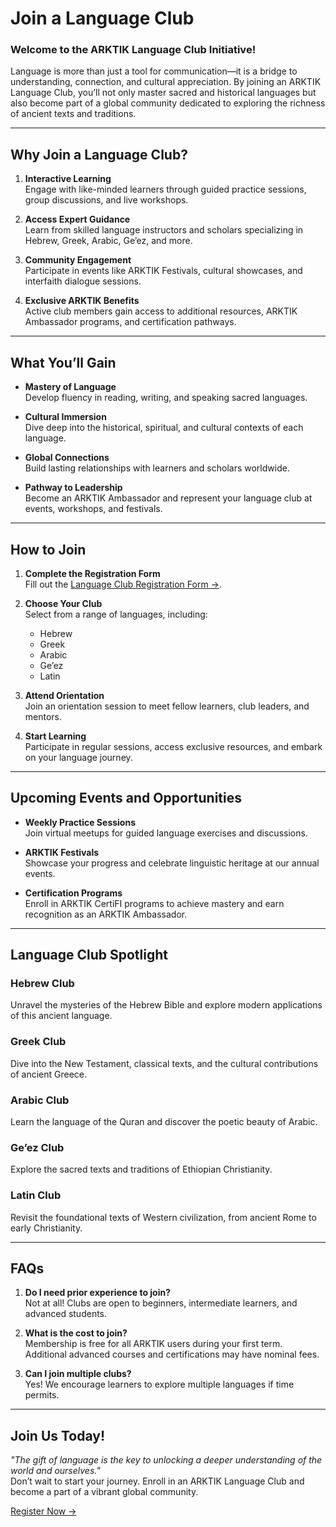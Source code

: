 # **Join a Language Club**

### **Welcome to the ARKTIK Language Club Initiative!**
Language is more than just a tool for communication—it is a bridge to understanding, connection, and cultural appreciation. By joining an ARKTIK Language Club, you’ll not only master sacred and historical languages but also become part of a global community dedicated to exploring the richness of ancient texts and traditions.

---

## **Why Join a Language Club?**

1. **Interactive Learning**  
   Engage with like-minded learners through guided practice sessions, group discussions, and live workshops.

2. **Access Expert Guidance**  
   Learn from skilled language instructors and scholars specializing in Hebrew, Greek, Arabic, Ge’ez, and more.

3. **Community Engagement**  
   Participate in events like ARKTIK Festivals, cultural showcases, and interfaith dialogue sessions.

4. **Exclusive ARKTIK Benefits**  
   Active club members gain access to additional resources, ARKTIK Ambassador programs, and certification pathways.

---

## **What You’ll Gain**

- **Mastery of Language**  
  Develop fluency in reading, writing, and speaking sacred languages.

- **Cultural Immersion**  
  Dive deep into the historical, spiritual, and cultural contexts of each language.

- **Global Connections**  
  Build lasting relationships with learners and scholars worldwide.

- **Pathway to Leadership**  
  Become an ARKTIK Ambassador and represent your language club at events, workshops, and festivals.

---

## **How to Join**

1. **Complete the Registration Form**  
   Fill out the [Language Club Registration Form →](../registration/language_club_form.md).

2. **Choose Your Club**  
   Select from a range of languages, including:
   - Hebrew
   - Greek
   - Arabic
   - Ge’ez
   - Latin

3. **Attend Orientation**  
   Join an orientation session to meet fellow learners, club leaders, and mentors.

4. **Start Learning**  
   Participate in regular sessions, access exclusive resources, and embark on your language journey.

---

## **Upcoming Events and Opportunities**

- **Weekly Practice Sessions**  
  Join virtual meetups for guided language exercises and discussions.

- **ARKTIK Festivals**  
  Showcase your progress and celebrate linguistic heritage at our annual events.

- **Certification Programs**  
  Enroll in ARKTIK CertiFI programs to achieve mastery and earn recognition as an ARKTIK Ambassador.

---

## **Language Club Spotlight**

### **Hebrew Club**  
Unravel the mysteries of the Hebrew Bible and explore modern applications of this ancient language.

### **Greek Club**  
Dive into the New Testament, classical texts, and the cultural contributions of ancient Greece.

### **Arabic Club**  
Learn the language of the Quran and discover the poetic beauty of Arabic.

### **Ge’ez Club**  
Explore the sacred texts and traditions of Ethiopian Christianity.

### **Latin Club**  
Revisit the foundational texts of Western civilization, from ancient Rome to early Christianity.

---

## **FAQs**

1. **Do I need prior experience to join?**  
   Not at all! Clubs are open to beginners, intermediate learners, and advanced students.

2. **What is the cost to join?**  
   Membership is free for all ARKTIK users during your first term. Additional advanced courses and certifications may have nominal fees.

3. **Can I join multiple clubs?**  
   Yes! We encourage learners to explore multiple languages if time permits.

---

## **Join Us Today!**

*"The gift of language is the key to unlocking a deeper understanding of the world and ourselves."*  
Don’t wait to start your journey. Enroll in an ARKTIK Language Club and become a part of a vibrant global community.

[Register Now →](../registration/language_club_form.md)  
